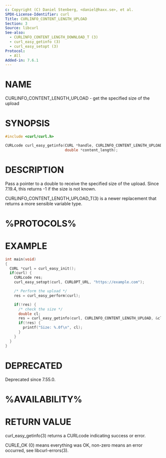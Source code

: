 ```yaml
---
c: Copyright (C) Daniel Stenberg, <daniel@haxx.se>, et al.
SPDX-License-Identifier: curl
Title: CURLINFO_CONTENT_LENGTH_UPLOAD
Section: 3
Source: libcurl
See-also:
  - CURLINFO_CONTENT_LENGTH_DOWNLOAD_T (3)
  - curl_easy_getinfo (3)
  - curl_easy_setopt (3)
Protocol:
  - All
Added-in: 7.6.1
---
```


# NAME

CURLINFO_CONTENT_LENGTH_UPLOAD - get the specified size of the upload

# SYNOPSIS

~~~c
#include <curl/curl.h>

CURLcode curl_easy_getinfo(CURL *handle, CURLINFO_CONTENT_LENGTH_UPLOAD,
                           double *content_length);
~~~

# DESCRIPTION

Pass a pointer to a double to receive the specified size of the upload. Since
7.19.4, this returns -1 if the size is not known.

CURLINFO_CONTENT_LENGTH_UPLOAD_T(3) is a newer replacement that returns a
more sensible variable type.

# %PROTOCOLS%

# EXAMPLE

~~~c
int main(void)
{
  CURL *curl = curl_easy_init();
  if(curl) {
    CURLcode res;
    curl_easy_setopt(curl, CURLOPT_URL, "https://example.com");

    /* Perform the upload */
    res = curl_easy_perform(curl);

    if(!res) {
      /* check the size */
      double cl;
      res = curl_easy_getinfo(curl, CURLINFO_CONTENT_LENGTH_UPLOAD, &cl);
      if(!res) {
        printf("Size: %.0f\n", cl);
      }
    }
  }
}
~~~

# DEPRECATED

Deprecated since 7.55.0.

# %AVAILABILITY%

# RETURN VALUE

curl_easy_getinfo(3) returns a CURLcode indicating success or error.

CURLE_OK (0) means everything was OK, non-zero means an error occurred, see
libcurl-errors(3).
